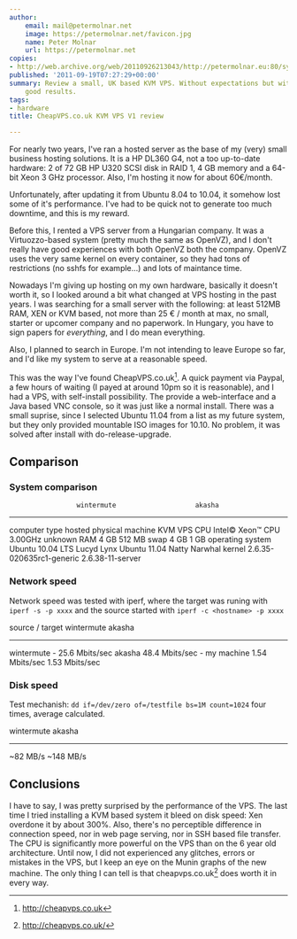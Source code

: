 ```yaml
---
author:
    email: mail@petermolnar.net
    image: https://petermolnar.net/favicon.jpg
    name: Peter Molnar
    url: https://petermolnar.net
copies:
- http://web.archive.org/web/20110926213043/http://petermolnar.eu:80/sysadmin-blog/cheapvps-co-uk-kvm-vps-v1-review
published: '2011-09-19T07:27:29+00:00'
summary: Review a small, UK based KVM VPS. Without expectations but with surprisingly
    good results.
tags:
- hardware
title: CheapVPS.co.uk KVM VPS V1 review

---
```


For nearly two years, I've ran a hosted server as the base of my (very)
small business hosting solutions. It is a HP DL360 G4, not a too
up-to-date hardware: 2 of 72 GB HP U320 SCSI disk in RAID 1, 4 GB memory
and a 64-bit Xeon 3 GHz processor. Also, I'm hosting it now for about
60€/month.

Unfortunately, after updating it from Ubuntu 8.04 to 10.04, it somehow
lost some of it's performance. I've had to be quick not to generate too
much downtime, and this is my reward.

Before this, I rented a VPS server from a Hungarian company. It was a
Virtuozzo-based system (pretty much the same as OpenVZ), and I don't
really have good experiences with both OpenVZ both the company. OpenVZ
uses the very same kernel on every container, so they had tons of
restrictions (no sshfs for example...) and lots of maintance time.

Nowadays I'm giving up hosting on my own hardware, basically it doesn't
worth it, so I looked around a bit what changed at VPS hosting in the
past years. I was searching for a small server with the following: at
least 512MB RAM, XEN or KVM based, not more than 25 € / month at max, no
small, starter or upcomer company and no paperwork. In Hungary, you have
to sign papers for *everything*, and I do mean everything.

Also, I planned to search in Europe. I'm not intending to leave Europe
so far, and I'd like my system to serve at a reasonable speed.

This was the way I've found CheapVPS.co.uk[^1]. A quick payment via
Paypal, a few hours of waiting (I payed at around 10pm so it is
reasonable), and I had a VPS, with self-install possibility. The provide
a web-interface and a Java based VNC console, so it was just like a
normal install. There was a small suprise, since I selected Ubuntu 11.04
from a list as my future system, but they only provided mountable ISO
images for 10.10. No problem, it was solved after install with
do-release-upgrade.

## Comparison

### System comparison

                     wintermute                    akasha
  ------------------ ----------------------------- ----------------------------
  computer type      hosted physical machine       KVM VPS
  CPU                Intel© Xeon™ CPU 3.00GHz      unknown
  RAM                4 GB                          512 MB
  swap               4 GB                          1 GB
  operating system   Ubuntu 10.04 LTS Lucyd Lynx   Ubuntu 11.04 Natty Narwhal
  kernel             2.6.35-020635rc1-generic      2.6.38-11-server

### Network speed

Network speed was tested with iperf, where the target was runing with
`iperf -s -p xxxx` and the source started with
`iperf -c <hostname> -p xxxx`

  source / target   wintermute       akasha
  ----------------- ---------------- ----------------
  wintermute        \-               25.6 Mbits/sec
  akasha            48.4 Mbits/sec   \-
  my machine        1.54 Mbits/sec   1.53 Mbits/sec

### Disk speed

Test mechanish: `dd if=/dev/zero of=/testfile bs=1M count=1024` four
times, average calculated.

  wintermute   akasha
  ------------ ------------
  \~82 MB/s    \~148 MB/s

## Conclusions

I have to say, I was pretty surprised by the performance of the VPS. The
last time I tried installing a KVM based system it bleed on disk speed:
Xen overdone it by about 300%. Also, there's no perceptible difference
in connection speed, nor in web page serving, nor in SSH based file
transfer. The CPU is significantly more powerful on the VPS than on the
6 year old architecture. Until now, I did not experienced any glitches,
errors or mistakes in the VPS, but I keep an eye on the Munin graphs of
the new machine. The only thing I can tell is that cheapvps.co.uk[^2]
does worth it in every way.

[^1]: <http://cheapvps.co.uk>

[^2]: <http://cheapvps.co.uk/>